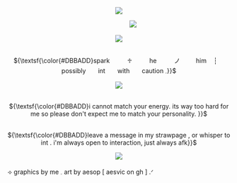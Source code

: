 <p align="center"> 
    <img src="https://file.garden/ZvCqhdy8jhQoAZIQ/IMG_0513.png"/>

‎ ‎ ‎‎‎ ‎ ‎ ‎‎ ‎ ‎‎ ‎‎ ‎ ‎ ‎ ‎‎ ‎ ‎‎ ‎ ‎ ‎ ‎  ‎‎ ‎‎‎ ‎ ‎ ‎ ‎  ‎‎ ‎‎ ‎‎ ‎ ‎ ‎ ‎ ‎ ‎ ‎‎ ‎ ‎‎ ‎ ‎ ‎ ‎ ‎ ‎ ‎ ‎ ‎‎ ‎ ‎ ‎ ‎ ‎ ‎ ‎‎ ‎ ‎  ‎ ‎ ‎ ‎ ‎‎ ‎ ‎ ‎ ‎‎ ‎ ‎ ‎ ‎ ‎ ‎ ‎‎ ‎ ‎ ‎ ‎ ‎ ‎ ‎‎ ‎ ‎ ‎ ‎ ‎ ‎ ‎ ‎ ‎‎ ‎ ‎ ‎ ‎ ‎ ‎ ‎‎ ‎ ‎ ‎ ‎ ‎ ‎ ‎ ‎ ‎  ‎‎ ‎ ‎ ‎ ‎ ‎ ‎ ‎‎ ‎ ‎ ‎ ‎ ‎ ‎ ‎ ‎ ‎ ‎![](https://komarev.com/ghpvc/?username=gumbawll&label=★&color=463F3A)

<p align="center"> 
    <img src="https://file.garden/ZvCqhdy8jhQoAZIQ/IMG_0893.png"/>
<p align="center">  
    



<p align="center">
   <br> ${\textsf{\color{#DBBADD}spark‎ ‎ ‎ ‎ ‎ ‎ ‎ ‎ ‎  ‎ ‎♱‎ ‎ ‎ ‎ ‎  ‎ ‎  ‎ ‎ ‎ he‎ ‎ ‎ ‎ ‎  ‎‎ ‎ ‎ ‎ ‎  ‎ノ‎ ‎ ‎ ‎ ‎  ‎   ‎ ‎ ‎ him‎    ‎ ‎ ‎ ┆   ‎ ‎ ‎ ‎ possibly   ‎ ‎ ‎ ‎ ‎  ‎  int ‎ ‎ ‎ ‎ ‎  ‎    with  ‎ ‎ ‎ ‎ ‎  ‎   caution   𓈒}}$ 
 <br>

<p align="center"> 
    <img src="https://file.garden/ZvCqhdy8jhQoAZIQ/IMG_0518.png"/>

<p align="center">
   <br> ${\textsf{\color{#DBBADD}i cannot match your energy. its way too hard for me so please don't expect me to match your personality. }}$ 
 <br>

<p align="center">
   <br> ${\textsf{\color{#DBBADD}leave a message in my strawpage , or whisper to int . i'm always open to interaction, just always afk}}$ 
 <br>

<p align="center"> <img src="https://file.garden/ZvCqhdy8jhQoAZIQ/IMG_0517.png"/>

⟢ graphics by me 𓈒 art by aesop [ aesvic on gh ] .ᐟ



  
